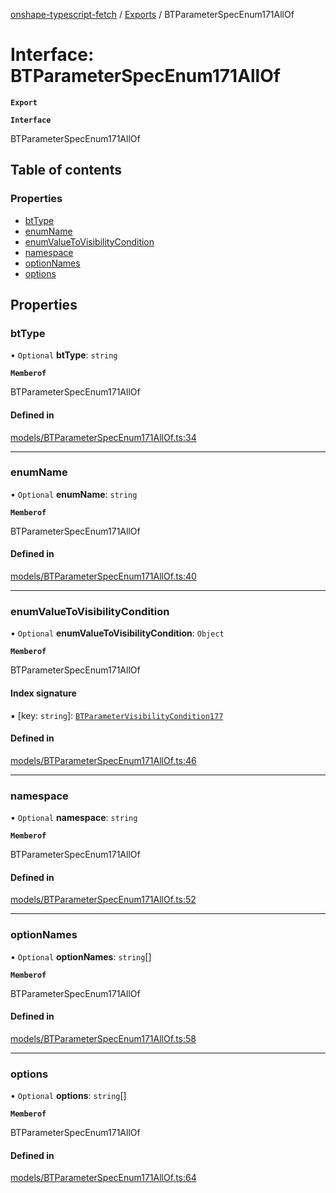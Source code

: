 [onshape-typescript-fetch](../README.md) / [Exports](../modules.md) / BTParameterSpecEnum171AllOf

# Interface: BTParameterSpecEnum171AllOf

**`Export`**

**`Interface`**

BTParameterSpecEnum171AllOf

## Table of contents

### Properties

- [btType](BTParameterSpecEnum171AllOf.md#bttype)
- [enumName](BTParameterSpecEnum171AllOf.md#enumname)
- [enumValueToVisibilityCondition](BTParameterSpecEnum171AllOf.md#enumvaluetovisibilitycondition)
- [namespace](BTParameterSpecEnum171AllOf.md#namespace)
- [optionNames](BTParameterSpecEnum171AllOf.md#optionnames)
- [options](BTParameterSpecEnum171AllOf.md#options)

## Properties

### btType

• `Optional` **btType**: `string`

**`Memberof`**

BTParameterSpecEnum171AllOf

#### Defined in

[models/BTParameterSpecEnum171AllOf.ts:34](https://github.com/toebes/onshape-typescript-fetch/blob/3e11ae1/models/BTParameterSpecEnum171AllOf.ts#L34)

___

### enumName

• `Optional` **enumName**: `string`

**`Memberof`**

BTParameterSpecEnum171AllOf

#### Defined in

[models/BTParameterSpecEnum171AllOf.ts:40](https://github.com/toebes/onshape-typescript-fetch/blob/3e11ae1/models/BTParameterSpecEnum171AllOf.ts#L40)

___

### enumValueToVisibilityCondition

• `Optional` **enumValueToVisibilityCondition**: `Object`

**`Memberof`**

BTParameterSpecEnum171AllOf

#### Index signature

▪ [key: `string`]: [`BTParameterVisibilityCondition177`](BTParameterVisibilityCondition177.md)

#### Defined in

[models/BTParameterSpecEnum171AllOf.ts:46](https://github.com/toebes/onshape-typescript-fetch/blob/3e11ae1/models/BTParameterSpecEnum171AllOf.ts#L46)

___

### namespace

• `Optional` **namespace**: `string`

**`Memberof`**

BTParameterSpecEnum171AllOf

#### Defined in

[models/BTParameterSpecEnum171AllOf.ts:52](https://github.com/toebes/onshape-typescript-fetch/blob/3e11ae1/models/BTParameterSpecEnum171AllOf.ts#L52)

___

### optionNames

• `Optional` **optionNames**: `string`[]

**`Memberof`**

BTParameterSpecEnum171AllOf

#### Defined in

[models/BTParameterSpecEnum171AllOf.ts:58](https://github.com/toebes/onshape-typescript-fetch/blob/3e11ae1/models/BTParameterSpecEnum171AllOf.ts#L58)

___

### options

• `Optional` **options**: `string`[]

**`Memberof`**

BTParameterSpecEnum171AllOf

#### Defined in

[models/BTParameterSpecEnum171AllOf.ts:64](https://github.com/toebes/onshape-typescript-fetch/blob/3e11ae1/models/BTParameterSpecEnum171AllOf.ts#L64)
